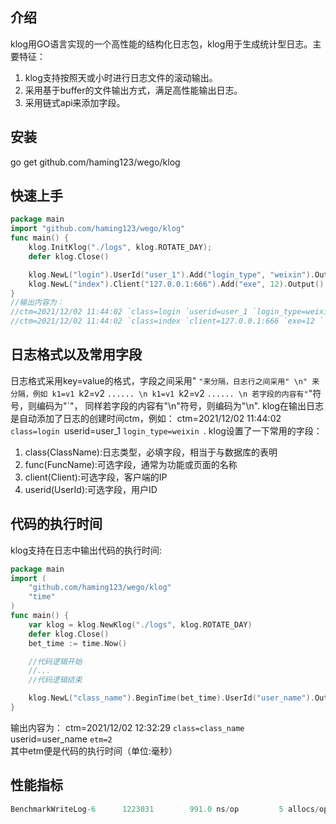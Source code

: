 ## 介绍
klog用GO语言实现的一个高性能的结构化日志包，klog用于生成统计型日志。主要特征：
1) klog支持按照天或小时进行日志文件的滚动输出。
2) 采用基于buffer的文件输出方式，满足高性能输出日志。
3) 采用链式api来添加字段。

## 安装
go get github.com/haming123/wego/klog

## 快速上手
```go
package main
import "github.com/haming123/wego/klog"
func main() {
	klog.InitKlog("./logs", klog.ROTATE_DAY);
	defer klog.Close()

	klog.NewL("login").UserId("user_1").Add("login_type", "weixin").Output()
	klog.NewL("index").Client("127.0.0.1:666").Add("exe", 12).Output()
}
//输出内容为：
//ctm=2021/12/02 11:44:02 `class=login `userid=user_1 `login_type=weixin `. 
//ctm=2021/12/02 11:44:02 `class=index `client=127.0.0.1:666 `exe=12 ` 
```

## 日志格式以及常用字段
日志格式采用key=value的格式，字段之间采用" `"来分隔，日志行之间采用" \n" 来分隔，例如
    k1=v1 `k2=v2 `...... \n
    k1=v1 `k2=v2 `...... \n
若字段的内容有"`"符号，则编码为"\`"， 同样若字段的内容有"\n"符号，则编码为"\\n".
klog在输出日志是自动添加了日志的创建时间ctm，例如：
ctm=2021/12/02 11:44:02 `class=login `userid=user_1 `login_type=weixin `. 
klog设置了一下常用的字段：
1) class(ClassName):日志类型，必填字段，相当于与数据库的表明
2) func(FuncName):可选字段，通常为功能或页面的名称
3) client(Client):可选字段，客户端的IP
4) userid(UserId):可选字段，用户ID

## 代码的执行时间
klog支持在日志中输出代码的执行时间:
```go
package main
import (
	"github.com/haming123/wego/klog"
	"time"
)
func main() {
	var klog = klog.NewKlog("./logs", klog.ROTATE_DAY)
	defer klog.Close()
	bet_time := time.Now()

	//代码逻辑开始
	//...
	//代码逻辑结束

	klog.NewL("class_name").BeginTime(bet_time).UserId("user_name").Output()
}
```
输出内容为：
ctm=2021/12/02 12:32:29 `class=class_name `userid=user_name `etm=2 `  
其中etm便是代码的执行时间（单位:毫秒）

## 性能指标
```go
BenchmarkWriteLog-6      1223031		991.0 ns/op			5 allocs/op
```

